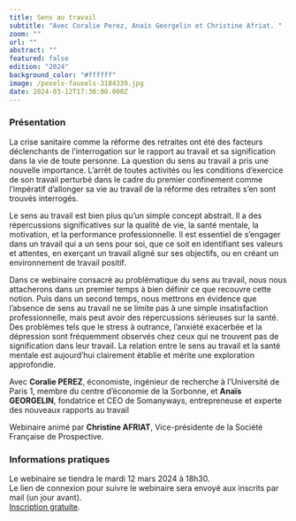 ```yaml
---
title: Sens au travail
subtitle: "Avec Coralie Perez, Anaïs Georgelin et Christine Afriat. "
zoom: ""
url: ""
abstract: ""
featured: false
edition: "2024"
background_color: "#ffffff"
image: /pexels-fauxels-3184339.jpg
date: 2024-03-12T17:30:00.000Z
---
```

### Présentation 

La crise sanitaire comme la réforme des retraites ont été des facteurs déclenchants de l’interrogation sur le rapport au travail et sa signification dans la vie de toute personne. La question du sens au travail a pris une nouvelle importance. L’arrêt de toutes activités ou les conditions d’exercice de son travail perturbé dans le cadre du premier confinement comme l’impératif d’allonger sa vie au travail de la réforme des retraites s’en sont trouvés interrogés.

Le sens au travail est bien plus qu’un simple concept abstrait. Il a des répercussions significatives sur la qualité de vie, la santé mentale, la motivation, et la performance professionnelle. Il est essentiel de s’engager dans un travail qui a un sens pour soi, que ce soit en identifiant ses valeurs et attentes, en exerçant un travail aligné sur ses objectifs, ou en créant un environnement de travail positif.

Dans ce webinaire consacré au problématique du sens au travail, nous nous attacherons dans un premier temps à bien définir ce que recouvre cette notion. Puis dans un second temps, nous mettrons en évidence que l’absence de sens au travail ne se limite pas à une simple insatisfaction professionnelle, mais peut avoir des répercussions sérieuses sur la santé. Des problèmes tels que le stress à outrance, l’anxiété exacerbée et la dépression sont fréquemment observés chez ceux qui ne trouvent pas de signification dans leur travail. La relation entre le sens au travail et la santé mentale est aujourd’hui clairement établie et mérite une exploration approfondie.

Avec **Coralie PEREZ**, économiste, ingénieur de recherche à l’Université de Paris 1, membre du centre d’économie de la Sorbonne, et **Anaïs GEORGELIN**, fondatrice et CEO de Somanyways, entrepreneuse et experte des nouveaux rapports au travail

Webinaire animé par **Christine AFRIAT**, Vice-présidente de la Société Française de Prospective.

### Informations pratiques 

Le webinaire se tiendra le mardi 12 mars 2024 à 18h30. \
Le lien de connexion pour suivre le webinaire sera envoyé aux inscrits par mail (un jour avant). \
[Inscription gratuite](https://positivefuture2024.wixsite.com/inscriptions/event-details/sens-au-travail/form).
